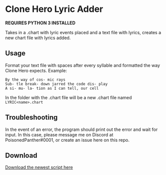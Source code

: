 # Clone Hero Lyric Adder

**REQUIRES PYTHON 3 INSTALLED**

Takes in a .chart with lyric events placed and a text file with lyrics, creates a new chart file with lyrics added.

## Usage
Format your text file with spaces after every syllable and formatted the way Clone Hero expects. Example:
```
By the way of cos- mic rays
Sub- tle break- down jarred the code dis- play
A si- mu- la- tion as I can tell, our cell
```
In the folder with the .chart file will be a new .chart file named `LYRIC<name>.chart`

## Troubleshooting
In the event of an error, the program should print out the error and wait for input. In this case, please message me on Discord at PoisonedPanther#0001, or create an issue here on this repo.

## Download
[Download the newest script here](https://github.com/PoisonedPanther/clone-hero-lyric-adder/releases/latest)
